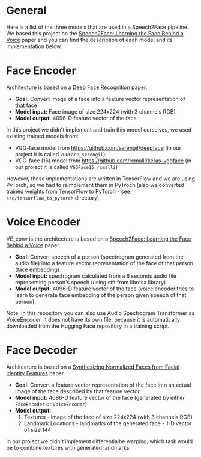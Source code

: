 # General
Here is a list of the three models that are used in a Speech2Face pipeline. We based this project on the  [Speech2Face: Learning the Face Behind a Voice](https://arxiv.org/abs/1905.09773) paper and you can find the description of each model and its implementation below.

# Face Encoder
Architecture is based on a [Deep Face Recognition](https://www.robots.ox.ac.uk/~vgg/publications/2015/Parkhi15/parkhi15.pdf) paper.
- **Goal:** Convert image of a face into a feature vector representation of that face
- **Model input:** Face image of size 224x224 (with 3 channels RGB)
- **Model output:** 4096-D feature vector of the face.

In this project we didn't implement and train this model ourselves, we used existing trained models from:
- VGG-face model from https://github.com/serengil/deepface (in our project it is called `VGGFace_serengil`)
- VGG-face (16) model from https://github.com/rcmalli/keras-vggface (in our project it is called `VGGFace16_rcmalli`)

However, these implementations are written in TensorFlow and we are using PyTorch, so we had to reimplement them in PyTroch (also we converted trained weights from TensorFlow to PyTorch - see `src/tensorflow_to_pytorch` directory)

# Voice Encoder
VE_conv is the architecture is based on a [Speech2Face: Learning the Face Behind a Voice](https://arxiv.org/abs/1905.09773) paper.
- **Goal:** Convert speech of a person (spectrogram generated from the audio file) into a feature vector representation of the face of that person (face embedding)
- **Model input:** spectrogram calculated from a 6 seconds audio file representing person's speech (using stft from librosa library)
- **Model output:** 4096-D feature vector of the face (voice encoder tries to learn to generate face embedding of the person given speech of that person).

Note: In this repository you can also use Audio Spectrogram Transformer as VoiceEncoder. It does not have its own file, because it is automatically downloaded from the Hugging Face repository in a training script.


# Face Decoder
Architecture is based on a [Synthesizing Normalized Faces from Facial Identity Features](https://arxiv.org/abs/1701.04851) paper.
- **Goal:** Convert a feature vector representation of the face into an actual image of the face described by that feature vector.
- **Model input:** 4096-D feature vector of the face (generated by either `FaceEncoder` or `VoiceEncoder`)
- **Model output:**
    1. Textures - image of the face of size 224x224 (with 3 channels RGB) 
    2. Landmark Locations - landmarks of the generated face - 1-D vector of size 144

 In our project we didn't implement differentialbe warping, which task would be to combine textures with generated landmarks
